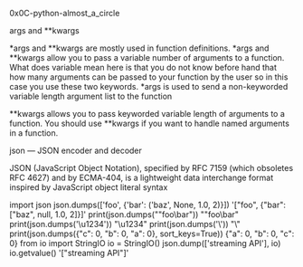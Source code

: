 0x0C-python-almost_a_circle

args and **kwargs

*args and **kwargs are mostly used in function definitions. *args and **kwargs
allow you to pass a variable number of arguments to a function.
What does variable mean here is that you do not know before hand that how many arguments
can be passed to your function by the user so in this case you use these two keywords.
*args is used to send a non-keyworded variable length argument list to the function

**kwargs allows you to pass keyworded variable length of arguments to a function.
You should use **kwargs if you want to handle named arguments in a function.


json — JSON encoder and decoder

JSON (JavaScript Object Notation), specified by RFC 7159 (which obsoletes RFC 4627)
and by ECMA-404, is a lightweight data interchange format inspired by
JavaScript object literal syntax

import json
json.dumps(['foo', {'bar': ('baz', None, 1.0, 2)}])
'["foo", {"bar": ["baz", null, 1.0, 2]}]'
print(json.dumps("\"foo\bar"))
"\"foo\bar"
print(json.dumps('\u1234'))
"\u1234"
print(json.dumps('\\'))
"\\"
print(json.dumps({"c": 0, "b": 0, "a": 0}, sort_keys=True))
{"a": 0, "b": 0, "c": 0}
from io import StringIO
io = StringIO()
json.dump(['streaming API'], io)
io.getvalue()
'["streaming API"]'

